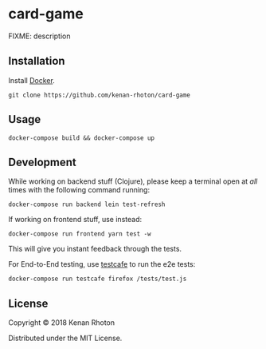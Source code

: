 # card-game

FIXME: description

## Installation

Install [Docker](https://store.docker.com/search?type=edition&offering=community).

`git clone https://github.com/kenan-rhoton/card-game`

## Usage

`docker-compose build && docker-compose up`

## Development

While working on backend stuff (Clojure), please keep a terminal open at *all* times with the following command running:

`docker-compose run backend lein test-refresh`

If working on frontend stuff, use instead:

`docker-compose run frontend yarn test -w`

This will give you instant feedback through the tests.

For End-to-End testing, use [testcafe](http://devexpress.github.io/testcafe/documentation/test-api/) to run the e2e tests:

`docker-compose run testcafe firefox /tests/test.js`

## License

Copyright © 2018 Kenan Rhoton

Distributed under the MIT License.
